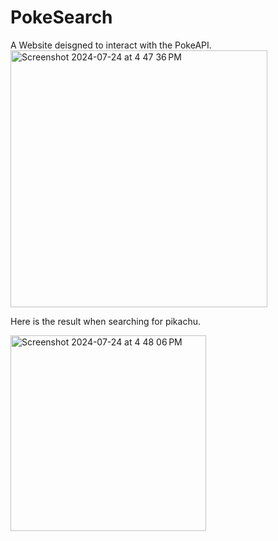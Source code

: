 # PokeSearch
A Website deisgned to interact with the PokeAPI. 
<img width="411" alt="Screenshot 2024-07-24 at 4 47 36 PM" src="https://github.com/user-attachments/assets/a96f8f1b-a915-4650-a26a-cb690d7d3a79">

Here is the result when searching for pikachu.

<img width="313" alt="Screenshot 2024-07-24 at 4 48 06 PM" src="https://github.com/user-attachments/assets/b3e010d3-9f4c-423f-8521-dbb9e4bb1ad1">

